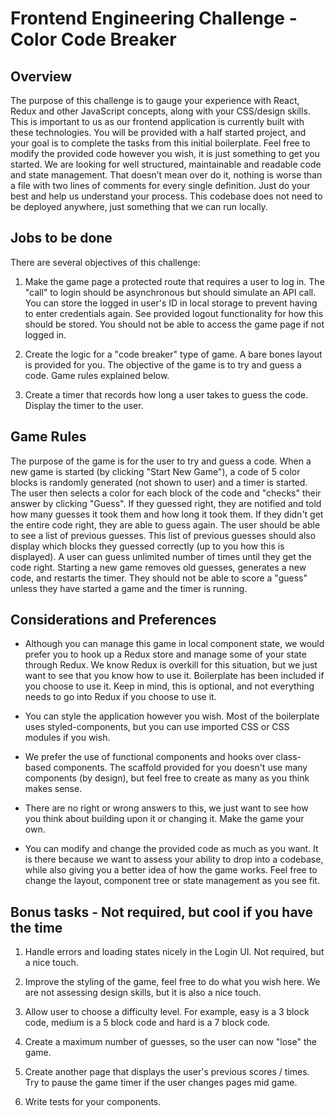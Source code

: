 # Frontend Engineering Challenge - Color Code Breaker

## Overview

The purpose of this challenge is to gauge your experience with React, Redux and other JavaScript concepts, along with your CSS/design skills. This is important to us as our frontend application is currently built with these technologies. You will be provided with a half started project, and your goal is to complete the tasks from this initial boilerplate. Feel free to modify the provided code however you wish, it is just something to get you started. We are looking for well structured, maintainable and readable code and state management. That doesn’t mean over do it, nothing is worse than a file with two lines of comments for every single definition. Just do your best and help us understand your process. This codebase does not need to be deployed anywhere, just something that we can run locally.

## Jobs to be done

There are several objectives of this challenge:

1. Make the game page a protected route that requires a user to log in. The "call" to login should be asynchronous but should simulate an API call. You can store the logged in user's ID in local storage to prevent having to enter credentials again. See provided logout functionality for how this should be stored. You should not be able to access the game page if not logged in.

1. Create the logic for a "code breaker" type of game. A bare bones layout is provided for you. The objective of the game is to try and guess a code. Game rules explained below.

1. Create a timer that records how long a user takes to guess the code. Display the timer to the user.

## Game Rules

The purpose of the game is for the user to try and guess a code. When a new game is started (by clicking "Start New Game"), a code of 5 color blocks is randomly generated (not shown to user) and a timer is started. The user then selects a color for each block of the code and "checks" their answer by clicking "Guess". If they guessed right, they are notified and told how many guesses it took them and how long it took them. If they didn't get the entire code right, they are able to guess again. The user should be able to see a list of previous guesses. This list of previous guesses should also display which blocks they guessed correctly (up to you how this is displayed). A user can guess unlimited number of times until they get the code right. Starting a new game removes old guesses, generates a new code, and restarts the timer. They should not be able to score a "guess" unless they have started a game and the timer is running.

## Considerations and Preferences

- Although you can manage this game in local component state, we would prefer you to hook up a Redux store and manage some of your state through Redux. We know Redux is overkill for this situation, but we just want to see that you know how to use it. Boilerplate has been included if you choose to use it. Keep in mind, this is optional, and not everything needs to go into Redux if you choose to use it.

- You can style the application however you wish. Most of the boilerplate uses styled-components, but you can use imported CSS or CSS modules if you wish.

- We prefer the use of functional components and hooks over class-based components. The scaffold provided for you doesn't use many components (by design), but feel free to create as many as you think makes sense.

- There are no right or wrong answers to this, we just want to see how you think about building upon it or changing it. Make the game your own.

- You can modify and change the provided code as much as you want. It is there because we want to assess your ability to drop into a codebase, while also giving you a better idea of how the game works. Feel free to change the layout, component tree or state management as you see fit.

## Bonus tasks - Not required, but cool if you have the time

1. Handle errors and loading states nicely in the Login UI. Not required, but a nice touch.

1. Improve the styling of the game, feel free to do what you wish here. We are not assessing design skills, but it is also a nice touch.

1. Allow user to choose a difficulty level. For example, easy is a 3 block code, medium is a 5 block code and hard is a 7 block code.

1. Create a maximum number of guesses, so the user can now "lose" the game.

1. Create another page that displays the user's previous scores / times. Try to pause the game timer if the user changes pages mid game.

1. Write tests for your components.
